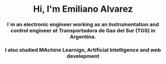<!--
**emito69/emito69** is a ✨ _special_ ✨ repository because its `README.md` (this file) appears on your GitHub profile.
Here are some ideas to get you started:
- 🔭 I’m currently working on ...
- 🌱 I’m currently learning ...
- 👯 I’m looking to collaborate on ...
- 🤔 I’m looking for help with ...
- 💬 Ask me about ...
- 📫 How to reach me: ...
- 😄 Pronouns: ...
- ⚡ Fun fact: ...

En el README de github no puedo añadir scrpits de java o css, tengo que trabajar directamente con atributos en html
-->



<div id="header" align="center">
<h1 align="center"> Hi, I'm Emiliano Alvarez</h1>
<h3 align="center"> I´m an electronic engineer working as an Instrumentation and control engineer at Transportadora de Gas del Sur (TGS) in Argentina.</h3>
<h3 align="center"> I also studied MAchine Learnign, Artificial Intelligence and web develepment</h3>
</div>


